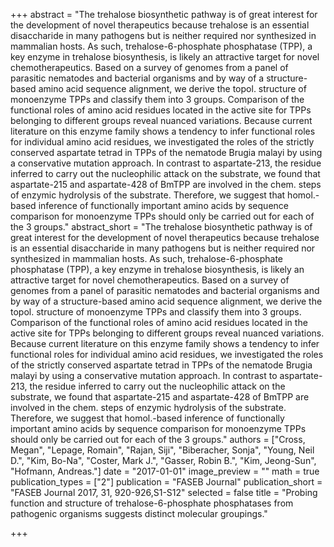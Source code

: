 +++
abstract = "The trehalose biosynthetic pathway is of great interest for the development of novel therapeutics because trehalose is an essential disaccharide in many pathogens but is neither required nor synthesized in mammalian hosts.  As such, trehalose-6-phosphate phosphatase (TPP), a key enzyme in trehalose biosynthesis, is likely an attractive target for novel chemotherapeutics.  Based on a survey of genomes from a panel of parasitic nematodes and bacterial organisms and by way of a structure-based amino acid sequence alignment, we derive the topol. structure of monoenzyme TPPs and classify them into 3 groups.  Comparison of the functional roles of amino acid residues located in the active site for TPPs belonging to different groups reveal nuanced variations.  Because current literature on this enzyme family shows a tendency to infer functional roles for individual amino acid residues, we investigated the roles of the strictly conserved aspartate tetrad in TPPs of the nematode Brugia malayi by using a conservative mutation approach.  In contrast to aspartate-213, the residue inferred to carry out the nucleophilic attack on the substrate, we found that aspartate-215 and aspartate-428 of BmTPP are involved in the chem. steps of enzymic hydrolysis of the substrate.  Therefore, we suggest that homol.-based inference of functionally important amino acids by sequence comparison for monoenzyme TPPs should only be carried out for each of the 3 groups."
abstract_short = "The trehalose biosynthetic pathway is of great interest for the development of novel therapeutics because trehalose is an essential disaccharide in many pathogens but is neither required nor synthesized in mammalian hosts.  As such, trehalose-6-phosphate phosphatase (TPP), a key enzyme in trehalose biosynthesis, is likely an attractive target for novel chemotherapeutics.  Based on a survey of genomes from a panel of parasitic nematodes and bacterial organisms and by way of a structure-based amino acid sequence alignment, we derive the topol. structure of monoenzyme TPPs and classify them into 3 groups.  Comparison of the functional roles of amino acid residues located in the active site for TPPs belonging to different groups reveal nuanced variations.  Because current literature on this enzyme family shows a tendency to infer functional roles for individual amino acid residues, we investigated the roles of the strictly conserved aspartate tetrad in TPPs of the nematode Brugia malayi by using a conservative mutation approach.  In contrast to aspartate-213, the residue inferred to carry out the nucleophilic attack on the substrate, we found that aspartate-215 and aspartate-428 of BmTPP are involved in the chem. steps of enzymic hydrolysis of the substrate.  Therefore, we suggest that homol.-based inference of functionally important amino acids by sequence comparison for monoenzyme TPPs should only be carried out for each of the 3 groups."
authors = ["Cross, Megan", "Lepage, Romain", "Rajan, Siji", "Biberacher, Sonja", "Young, Neil D.", "Kim, Bo-Na", "Coster, Mark J.", "Gasser, Robin B.", "Kim, Jeong-Sun", "Hofmann, Andreas."]
date = "2017-01-01"
image_preview = ""
math = true
publication_types = ["2"]
publication = "FASEB Journal"
publication_short = "FASEB Journal 2017, 31, 920-926,S1-S12"
selected = false
title = "Probing function and structure of trehalose-6-phosphate phosphatases from pathogenic organisms suggests distinct molecular groupings."


+++